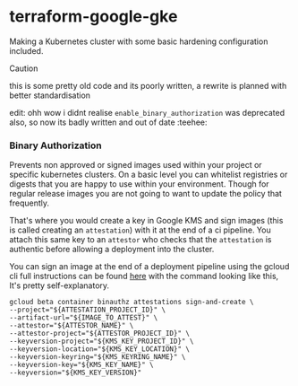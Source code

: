 # terraform-google-gke


Making a Kubernetes cluster with some basic hardening configuration included.

> [!CAUTION]
> this is some pretty old code and its poorly written, a rewrite is planned with better standardisation
> 
> edit: ohh wow i didnt realise `enable_binary_authorization` was deprecated also, so now its badly written and out of date :teehee:


### Binary Authorization
Prevents non approved or signed images used within your project or specific kubernetes clusters.
On a basic level you can whitelist registries or digests that you are happy to use within your environment.
Though for regular release images you are not going to want to update the policy that frequently.

That's where you would create a key in Google KMS and sign images (this is called creating an `attestation`) with it at the end of a ci pipeline.
You attach this same key to an `attestor` who checks that the `attestation` is authentic before allowing a deployment into the cluster.

You can sign an image at the end of a deployment pipeline using the gcloud cli full instructions can be found [here](https://cloud.google.com/binary-authorization/docs/making-attestations#gcloud)
with the command looking like this, It's pretty self-explanatory.

```
gcloud beta container binauthz attestations sign-and-create \
--project="${ATTESTATION_PROJECT_ID}" \
--artifact-url="${IMAGE_TO_ATTEST}" \
--attestor="${ATTESTOR_NAME}" \
--attestor-project="${ATTESTOR_PROJECT_ID}" \
--keyversion-project="${KMS_KEY_PROJECT_ID}" \
--keyversion-location="${KMS_KEY_LOCATION}" \
--keyversion-keyring="${KMS_KEYRING_NAME}" \
--keyversion-key="${KMS_KEY_NAME}" \
--keyversion="${KMS_KEY_VERSION}"
```

